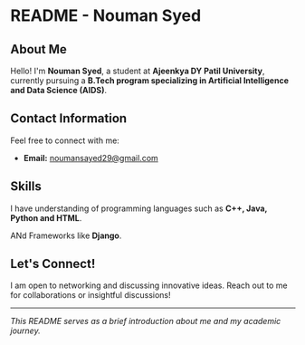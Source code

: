 # README - Nouman Syed

## About Me

Hello! I'm **Nouman Syed**, a student at **Ajeenkya DY Patil University**, currently pursuing a **B.Tech program specializing in Artificial Intelligence and Data Science (AIDS)**.

## Contact Information

Feel free to connect with me:

- **Email:** [noumansayed29@gmail.com](mailto:noumansayed29@gmail.com)

## Skills

I have understanding of programming languages such as **C++, Java, Python and HTML**.

ANd Frameworks like **Django**.

## Let's Connect!

I am open to networking and discussing innovative ideas. Reach out to me for collaborations or insightful discussions!

---

*This README serves as a brief introduction about me and my academic journey.*
